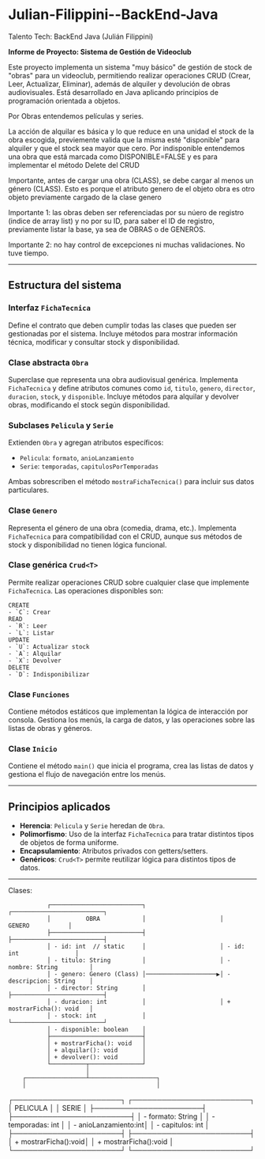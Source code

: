 # Julian-Filippini--BackEnd-Java
Talento Tech: BackEnd Java (Julián Filippini)

**Informe de Proyecto: Sistema de Gestión de Videoclub**

Este proyecto implementa un sistema "muy básico" de gestión de stock de "obras" para un videoclub, permitiendo realizar operaciones CRUD (Crear, Leer, Actualizar, Eliminar), además de alquiler y devolución de obras audiovisuales. Está desarrollado en Java aplicando principios de programación orientada a objetos.

Por Obras entendemos películas y series.

La acción de alquilar es básica y lo que reduce en una unidad el stock de la obra escogida, previemente valida que la misma esté "disponible" para alquiler y que el stock sea mayor que cero.
Por indisponible entendemos una obra que está marcada como DISPONIBLE=FALSE y es para implementar el método Delete del CRUD

Importante, antes de cargar una obra (CLASS), se debe cargar al menos un género (CLASS). Esto es porque el atributo genero de el objeto obra es otro objeto previamente cargado de la clase genero

Importante 1: las obras deben ser referenciadas por su núero de registro (indice de array list) y no por su ID, para saber el ID de registro, previamente listar la base, ya sea de OBRAS o de GENEROS. 

Importante 2: no hay control de excepciones ni muchas validaciones. No tuve tiempo.

---

## Estructura del sistema

### Interfaz `FichaTecnica`
Define el contrato que deben cumplir todas las clases que pueden ser gestionadas por el sistema. Incluye métodos para mostrar información técnica, modificar y consultar stock y disponibilidad.

### Clase abstracta `Obra`
Superclase que representa una obra audiovisual genérica. Implementa `FichaTecnica` y define atributos comunes como `id`, `titulo`, `genero`, `director`, `duracion`, `stock`, y `disponible`. Incluye métodos para alquilar y devolver obras, modificando el stock según disponibilidad.

### Subclases `Pelicula` y `Serie`
Extienden `Obra` y agregan atributos específicos:
- `Pelicula`: `formato`, `anioLanzamiento`
- `Serie`: `temporadas`, `capitulosPorTemporadas`

Ambas sobrescriben el método `mostraFichaTecnica()` para incluir sus datos particulares.

### Clase `Genero`
Representa el género de una obra (comedia, drama, etc.). Implementa `FichaTecnica` para compatibilidad con el CRUD, aunque sus métodos de stock y disponibilidad no tienen lógica funcional.

### Clase genérica `Crud<T>`
Permite realizar operaciones CRUD sobre cualquier clase que implemente `FichaTecnica`. Las operaciones disponibles son:

    CREATE
    - `C`: Crear
    READ 
    - `R`: Leer
    - `L`: Listar
    UPDATE 
    - `U`: Actualizar stock
    - `A`: Alquilar
    - `X`: Devolver
    DELETE
    - `D`: Indisponibilizar

### Clase `Funciones`
Contiene métodos estáticos que implementan la lógica de interacción por consola. Gestiona los menús, la carga de datos, y las operaciones sobre las listas de obras y géneros.

### Clase `Inicio`
Contiene el método `main()` que inicia el programa, crea las listas de datos y gestiona el flujo de navegación entre los menús.

---

## Principios aplicados

- **Herencia**: `Pelicula` y `Serie` heredan de `Obra`.
- **Polimorfismo**: Uso de la interfaz `FichaTecnica` para tratar distintos tipos de objetos de forma uniforme.
- **Encapsulamiento**: Atributos privados con getters/setters.
- **Genéricos**: `Crud<T>` permite reutilizar lógica para distintos tipos de datos.

---

Clases:

               ┌──────────────────────────┐                     ┌──────────────────────────┐
               │          OBRA            │                     │         GENERO           │
               ├──────────────────────────┤                     ├──────────────────────────┤
               │ - id: int  // static     │                     │ - id: int                │
               │ - titulo: String         │                     │ - nombre: String         │
               │ - genero: Genero (Class) │────────────────────▶│ - descripcion: String    │
               │ - director: String       │                     ├──────────────────────────┤
               │ - duracion: int          │                     │ + mostrarFicha(): void   │
               │ - stock: int             │                     └──────────────────────────┘
               │ - disponible: boolean    │
               ├──────────────────────────┤
               │ + mostrarFicha(): void   │
               │ + alquilar(): void       │
               │ + devolver(): void       │
               └──────────┬───────────────┘
                          │
        ┌─────────────────┴───────────────────┐
        │                                     │
┌──────────────────────┐             ┌────────────────────────┐
│      PELICULA        │             │         SERIE          │
├──────────────────────┤             ├────────────────────────┤
│ - formato: String    │             │ - temporadas: int      │
│ - anioLanzamiento:int│             │ - capitulos: int       │
├──────────────────────┤             ├────────────────────────┤
│ + mostrarFicha():void│             │ + mostrarFicha():void  │
└──────────────────────┘             └────────────────────────┘

